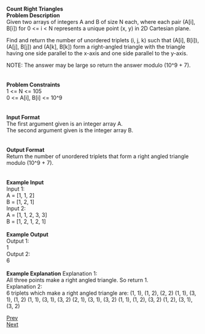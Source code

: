  **Count Right Triangles**<br />
**Problem Description**<br />
Given two arrays of integers A and B of size N each, where each pair (A[i], B[i]) for 0 <= i < N represents a unique point (x, y) in 2D Cartesian plane.<br />

Find and return the number of unordered triplets (i, j, k) such that (A[i], B[i]), (A[j], B[j]) and (A[k], B[k]) form a right-angled triangle with the triangle having one side parallel to the x-axis and one side parallel to the y-axis.<br />

NOTE: The answer may be large so return the answer modulo (10^9 + 7).<br />
<br />
<br />
**Problem Constraints**<br />
1 <= N <= 105<br />
0 <= A[i], B[i] <= 10^9<br />
<br />
<br />
**Input Format**<br />
The first argument given is an integer array A.<br />
The second argument given is the integer array B.<br />
<br />
<br />
**Output Format**<br />
Return the number of unordered triplets that form a right angled triangle modulo (10^9 + 7).<br />
<br />
<br />
**Example Input**<br />
Input 1:<br />
 A = [1, 1, 2]<br />
 B = [1, 2, 1]<br />
Input 2:<br />
 A = [1, 1, 2, 3, 3]<br />
 B = [1, 2, 1, 2, 1]<br />
<br />
**Example Output**<br />
Output 1:<br />
 1<br />
Output 2:<br />
 6<br />
<br />
**Example Explanation**
Explanation 1:<br />
 All three points make a right angled triangle. So return 1.<br />
Explanation 2:<br />
 6 triplets which make a right angled triangle are:    (1, 1), (1, 2), (2, 2)
                                                       (1, 1), (3, 1), (1, 2)
                                                       (1, 1), (3, 1), (3, 2)
                                                       (2, 1), (3, 1), (3, 2)
                                                       (1, 1), (1, 2), (3, 2)
                                                       (1, 2), (3, 1), (3, 2)
                                           
<a class="Pagination-link1SfnH-8-DxMA Pagination-link_leftDFtcFdHnt7Ok" aria-label="Previous Page: Manage Pages" href="https://github.com/divyangju1991/DSA-Scaler/blob/main/DSA/src/com/scaler/dsa/hashing/assignment/read.md"><span class="Pagination-iconGA9TkfVeYvTp icon-arrow-left2"></span><div class="Pagination-text3yhjKs84FCa6 Pagination-text_left3HzCMqntTYq5">Prev</div></a>
<a class="Pagination-link1SfnH-8-DxMA Pagination-link_right2v3HzuwWFxb4" aria-label="Next Page: Raw Mode Editor" href="https://github.com/divyangju1991/DSA-Scaler/blob/main/DSA/src/com/scaler/dsa/hashing/assignment/read3rdPage.md"><div class="Pagination-text3yhjKs84FCa6 Pagination-text_right3I2htOlt_CfS">Next</div><span class="Pagination-iconGA9TkfVeYvTp icon-arrow-right2"></span></a>
